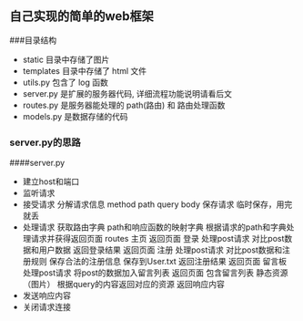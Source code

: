 ## 自己实现的简单的web框架

###目录结构
- static 目录中存储了图片
- templates 目录中存储了 html 文件
- utils.py 包含了 log 函数
- server.py 是扩展的服务器代码, 详细流程功能说明请看后文
- routes.py 是服务器能处理的 path(路由) 和 路由处理函数
- models.py 是数据存储的代码

### server.py的思路
####server.py
-    建立host和端口
-    监听请求
-    接受请求
        分解请求信息
            method
            path
            query
            body
        保存请求
            临时保存，用完就丢
-    处理请求
        获取路由字典
            path和响应函数的映射字典
        根据请求的path和字典处理请求并获得返回页面
            routes
                主页
                    返回页面
                登录
                    处理post请求
                        对比post数据和用户数据
                        返回登录结果
                    返回页面
                注册
                    处理post请求
                        对比post数据和注册规则
                        保存合法的注册信息
                            保存到User.txt
                        返回注册结果
                    返回页面
                留言板
                    处理post请求
                        将post的数据加入留言列表
                    返回页面
                        包含留言列表
                静态资源（图片）
                    根据query的内容返回对应的资源
        返回响应内容
-    发送响应内容
-    关闭请求连接

